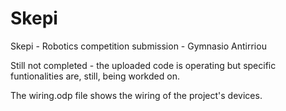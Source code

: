 # Skepi
Skepi - Robotics competition submission - Gymnasio Antirriou

Still not completed - the uploaded code is operating but specific funtionalities are, still, being workded on.

The wiring.odp file shows the wiring of the project's devices.
